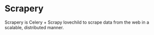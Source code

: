 # Scrapery
Scrapery is Celery + Scrapy lovechild to scrape data from the web in a scalable, distributed manner.
